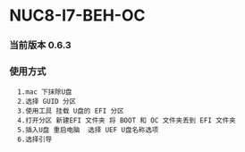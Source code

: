 # NUC8-I7-BEH-OC

### 当前版本 0.6.3 

### 使用方式
```
  1.mac 下抹除U盘 
  2.选择 GUID 分区
  3.使用工具 挂载 U盘的 EFI 分区
  4.打开分区 新建EFI 文件夹 将 BOOT 和 OC 文件夹丢到 EFI 文件夹
  5.插入U盘 重启电脑  选择 UEF U盘名称选项
  6.选择引导
```
